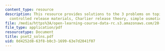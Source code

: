 ```yaml
---
content_type: resource
description: This resource provides solutions to the 3 problems on topics such as
  controlled release materials, Charlier release theory, simple osmotic pump.
file: /media/https%3A/open-learning-course-data-rc.s3.amazonaws.com/20-462j-molecular-principles-of-biomaterials-spring-2006/0d4252d863f8b0c3169963e7d2041f07_pset2_solns.pdf
file_type: application/pdf
resourcetype: Document
title: pset2_solns.pdf
uid: 0d4252d8-63f8-b0c3-1699-63e7d2041f07
---
```

